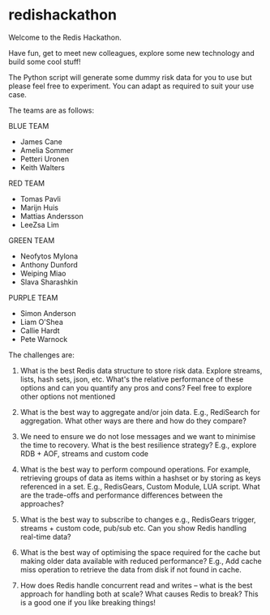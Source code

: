 # redishackathon
Welcome to the Redis Hackathon.

Have fun, get to meet new colleagues, explore some new technology and build some cool stuff!

The Python script will generate some dummy risk data for you to use but please feel free to experiment. You can adapt as required to suit your use case.

The teams are as follows:

BLUE TEAM
- James Cane
- Amelia Sommer
- Petteri Uronen
- Keith Walters
 
RED TEAM
- Tomas Pavli
- Marijn Huis
- Mattias Andersson
- LeeZsa Lim

GREEN TEAM
- Neofytos Mylona
- Anthony Dunford
- Weiping Miao
- Slava Sharashkin

PURPLE TEAM
- Simon Anderson
- Liam O'Shea
- Callie Hardt
- Pete Warnock

The challenges are:
1. What is the best Redis data structure to store risk data. Explore streams, lists, hash sets, json, etc. What's the relative performance of these options and can you quantify any pros and cons? Feel free to explore other options not mentioned 

2. What is the best way to aggregate and/or join data. E.g., RediSearch for aggregation. What other ways are there and how do they compare?
 
3. We need to ensure we do not lose messages and we want to minimise the time to recovery. What is the best resilience strategy? E.g., explore RDB + AOF, streams and custom code 

4. What is the best way to perform compound operations. For example, retrieving groups of data as items within a hashset or by storing as keys referenced in a set.  E.g., RedisGears, Custom Module, LUA script. What are the trade-offs and performance differences between the approaches? 

5. What is the best way to subscribe to changes e.g., RedisGears trigger, streams + custom code, pub/sub etc. Can you show Redis handling real-time data? 

6. What is the best way of optimising the space required for the cache but making older data available with reduced performance? E.g., Add cache miss operation to retrieve the data from disk if not found in cache. 

7. How does Redis handle concurrent read and writes – what is the best approach for handling both at scale? What causes Redis to break? This is a good one if you like breaking things! 
